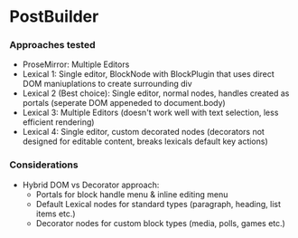 # PostBuilder

### Approaches tested

- ProseMirror: Multiple Editors
- Lexical 1: Single editor, BlockNode with BlockPlugin that uses direct DOM maniuplations to create surrounding div
- Lexical 2 (Best choice): Single editor, normal nodes, handles created as portals (seperate DOM appeneded to document.body)
- Lexical 3: Multiple Editors (doesn't work well with text selection, less efficient rendering)
- Lexical 4: Single editor, custom decorated nodes (decorators not designed for editable content, breaks lexicals default key actions)

### Considerations

- Hybrid DOM vs Decorator approach:
  - Portals for block handle menu & inline editing menu
  - Default Lexical nodes for standard types (paragraph, heading, list items etc.)
  - Decorator nodes for custom block types (media, polls, games etc.)
